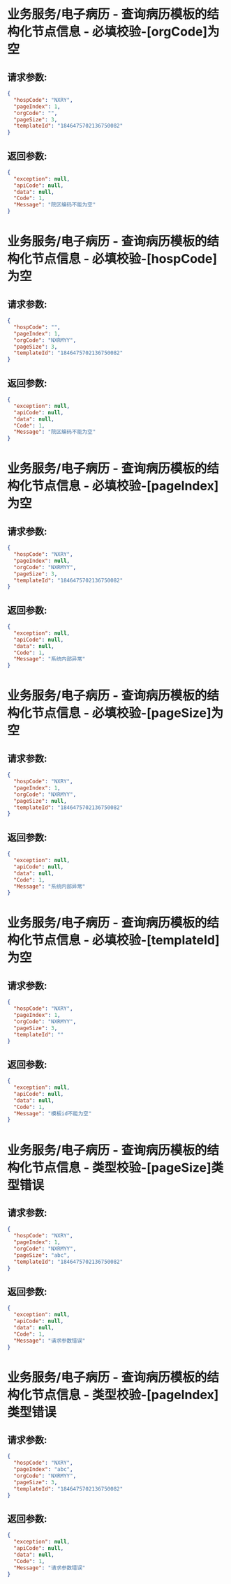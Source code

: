 
# 业务服务/电子病历 - 查询病历模板的结构化节点信息 - 必填校验-[orgCode]为空
## 请求参数:
``` json
{
  "hospCode": "NXRY",
  "pageIndex": 1,
  "orgCode": "",
  "pageSize": 3,
  "templateId": "1846475702136750082"
}
```
## 返回参数:
``` json
{
  "exception": null,
  "apiCode": null,
  "data": null,
  "Code": 1,
  "Message": "院区编码不能为空"
}
```
# 业务服务/电子病历 - 查询病历模板的结构化节点信息 - 必填校验-[hospCode]为空
## 请求参数:
``` json
{
  "hospCode": "",
  "pageIndex": 1,
  "orgCode": "NXRMYY",
  "pageSize": 3,
  "templateId": "1846475702136750082"
}
```
## 返回参数:
``` json
{
  "exception": null,
  "apiCode": null,
  "data": null,
  "Code": 1,
  "Message": "院区编码不能为空"
}
```
# 业务服务/电子病历 - 查询病历模板的结构化节点信息 - 必填校验-[pageIndex]为空
## 请求参数:
``` json
{
  "hospCode": "NXRY",
  "pageIndex": null,
  "orgCode": "NXRMYY",
  "pageSize": 3,
  "templateId": "1846475702136750082"
}
```
## 返回参数:
``` json
{
  "exception": null,
  "apiCode": null,
  "data": null,
  "Code": 1,
  "Message": "系统内部异常"
}
```
# 业务服务/电子病历 - 查询病历模板的结构化节点信息 - 必填校验-[pageSize]为空
## 请求参数:
``` json
{
  "hospCode": "NXRY",
  "pageIndex": 1,
  "orgCode": "NXRMYY",
  "pageSize": null,
  "templateId": "1846475702136750082"
}
```
## 返回参数:
``` json
{
  "exception": null,
  "apiCode": null,
  "data": null,
  "Code": 1,
  "Message": "系统内部异常"
}
```
# 业务服务/电子病历 - 查询病历模板的结构化节点信息 - 必填校验-[templateId]为空
## 请求参数:
``` json
{
  "hospCode": "NXRY",
  "pageIndex": 1,
  "orgCode": "NXRMYY",
  "pageSize": 3,
  "templateId": ""
}
```
## 返回参数:
``` json
{
  "exception": null,
  "apiCode": null,
  "data": null,
  "Code": 1,
  "Message": "模板id不能为空"
}
```
# 业务服务/电子病历 - 查询病历模板的结构化节点信息 - 类型校验-[pageSize]类型错误
## 请求参数:
``` json
{
  "hospCode": "NXRY",
  "pageIndex": 1,
  "orgCode": "NXRMYY",
  "pageSize": "abc",
  "templateId": "1846475702136750082"
}
```
## 返回参数:
``` json
{
  "exception": null,
  "apiCode": null,
  "data": null,
  "Code": 1,
  "Message": "请求参数错误"
}
```
# 业务服务/电子病历 - 查询病历模板的结构化节点信息 - 类型校验-[pageIndex]类型错误
## 请求参数:
``` json
{
  "hospCode": "NXRY",
  "pageIndex": "abc",
  "orgCode": "NXRMYY",
  "pageSize": 3,
  "templateId": "1846475702136750082"
}
```
## 返回参数:
``` json
{
  "exception": null,
  "apiCode": null,
  "data": null,
  "Code": 1,
  "Message": "请求参数错误"
}
```